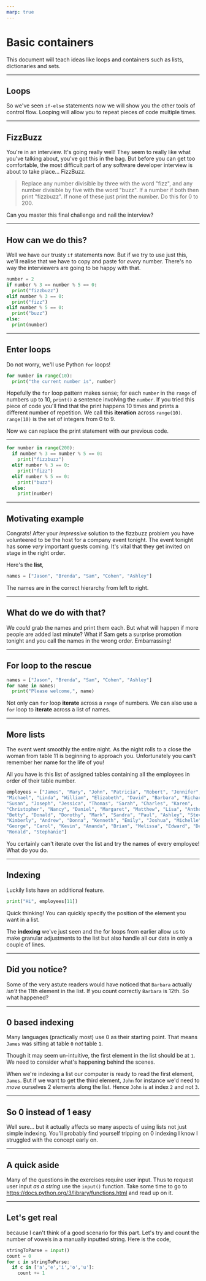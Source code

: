 ```yaml
---
marp: true
---
```


# Basic containers
This document will teach ideas like loops and containers such as
lists, dictionaries and sets.

---

## Loops
So we've seen `if-else` statements now we will show you the other tools of
control flow. Looping will allow you to repeat pieces of code multiple times.

---

## FizzBuzz
You're in an interview. It's going really well!
They seem to really like what you've talking about, you've got this in the bag.
But before you can get too comfortable,
the most difficult part of any software developer
interview is about to take place... FizzBuzz.

> Replace any number divisible by three with the word "fizz",
> and any number divisible by five with the word "buzz".
> If a number if both then print "fizzbuzz". If none of these just print the
> number.
> Do this for 0 to 200.

Can you master this final challenge and nail the interview?

---

## How can we do this?
Well we have our trusty `if` statements now. But if we try to use just this,
we'll realise that we have to copy and paste for *every* number. There's no way
the interviewers are going to be happy with that.
```Python
number = 2
if number % 3 == number % 5 == 0:
  print("fizzbuzz")
elif number % 3 == 0:
  print("fizz")
elif number % 5 == 0:
  print("buzz")
else:
  print(number)
```

---

## Enter loops
Do not worry, we'll use Python `for` loops!
```Python
for number in range(10):
  print("the current number is", number)
```

Hopefully the `for` loop pattern makes sense; for each `number` in the `range`
of numbers up to 10, `print()` a sentence involving the `number`.
If you tried this piece of code you'll find that the print happens 10 times and
prints a different number of repetition. We call this **iteration** across
`range(10)`. `range(10)` is the set of integers from 0 to 9.

Now we can replace the print statement with our previous code.

---
```Python
for number in range(200):
  if number % 3 == number % 5 == 0:
    print("fizzbuzz")
  elif number % 3 == 0:
    print("fizz")
  elif number % 5 == 0:
    print("buzz")
  else:
    print(number)
```

---

## Motivating example
Congrats! After your *impressive* solution to the fizzbuzz problem you have
volunteered to be the host for a company event tonight.
The event tonight has some *very* important guests coming. It's vital
that they get invited on stage in the right order.

Here's the **list**,
```Python
names = ["Jason", "Brenda", "Sam", "Cohen", "Ashley"]
```

The names are in the correct hierarchy from left to right.

---

## What do we do with that?
We *could* grab the names and print them each. But what will happen if more
people are added last minute? What if Sam gets a surprise promotion tonight and
you call the names in the wrong order. Embarrassing!

---

## For loop to the rescue
```Python
names = ["Jason", "Brenda", "Sam", "Cohen", "Ashley"]
for name in names:
  print("Please welcome,", name)
```

Not only can `for` loop **iterate** across a `range` of numbers.
We can also use a `for` loop to **iterate** across a list of names.

---

## More lists
The event went smoothly the entire night. As the night rolls to a close the
woman from table 11 is beginning to approach you.
Unfortunately you can't remember her name for the life of you!

All you have is this list of assigned tables containing all the employees
in order of their table number.
```Python
employees = ["James", "Mary", "John", "Patricia", "Robert", "Jennifer",
"Michael", "Linda", "William", "Elizabeth", "David", "Barbara", "Richard",
"Susan", "Joseph", "Jessica", "Thomas", "Sarah", "Charles", "Karen",
"Christopher", "Nancy", "Daniel", "Margaret", "Matthew", "Lisa", "Anthony",
"Betty", "Donald", "Dorothy", "Mark", "Sandra", "Paul", "Ashley", "Steven", 
"Kimberly", "Andrew", "Donna", "Kenneth", "Emily", "Joshua", "Michelle",
"George", "Carol", "Kevin", "Amanda", "Brian", "Melissa", "Edward", "Deborah",
"Ronald", "Stephanie"]
```

You certainly can't iterate over the list and try the names of every employee! What do you do.

---

## Indexing
Luckily lists have an additional feature.
```Python
print("Hi", employees[11])
```

Quick thinking! You can quickly specify the position of the element you want
in a list.

The **indexing** we've just seen and the for loops from earlier
allow us to make granular adjustments to the list but also handle all our
data in only a couple of lines.

---

## Did you notice?
Some of the very astute readers would have noticed that `Barbara` actually
*isn't* the 11th element in the list. If you count correctly `Barbara` is 12th.
So what happened?

---

## 0 based indexing
Many languages (practically most) use 0 as their starting point. That means
`James` was sitting at table `0` *not* table `1`.

Though it may seem un-intuitive, the first element in the list should be at
`1`. We need to consider what's happening behind the scenes.

When we're indexing a list our computer is ready to read the first element,
`James`. But if we want to get the third element, `John` for instance
we'd need to *move* ourselves 2 elements along the list. Hence `John` is at
index `2` and not `3`.

---

## So 0 instead of 1 easy
Well sure... but it actually affects so many aspects of using lists not just
simple indexing. You'll probably find yourself tripping on 0 indexing I know
I struggled with the concept early on.

---

## A quick aside
Many of the questions in the exercises require user input.
Thus to request user input *as a string* use the `input()` function.
Take some time to go to https://docs.python.org/3/library/functions.html
and read up on it.

---

## Let's get real
because I can't think of a good scenario for this part.
Let's try and count the number of vowels in a manually inputted string.
Here is the code,
```Python
stringToParse = input()
count = 0
for c in stringToParse:
  if c in ['a','e','i','o','u']:
    count += 1
```